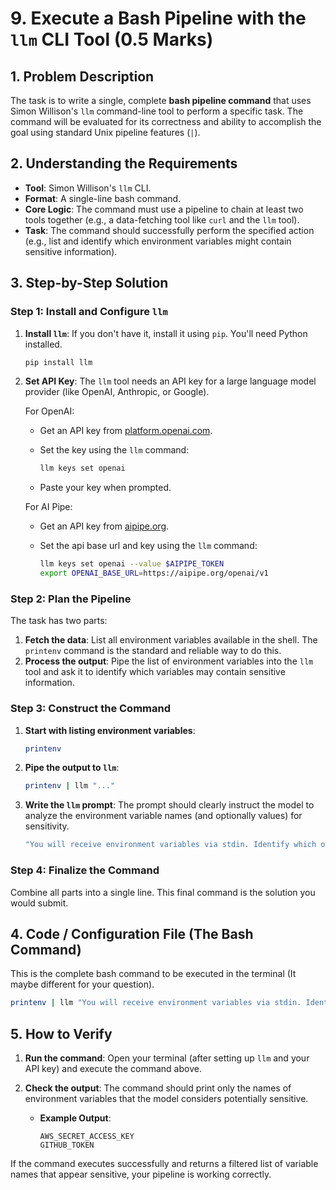 # 9. Execute a Bash Pipeline with the `llm` CLI Tool (0.5 Marks)

## 1. Problem Description

The task is to write a single, complete **bash pipeline command** that uses Simon Willison's `llm` command-line tool to perform a specific task. The command will be evaluated for its correctness and ability to accomplish the goal using standard Unix pipeline features (`|`).

## 2. Understanding the Requirements

- **Tool**: Simon Willison's `llm` CLI.
- **Format**: A single-line bash command.
- **Core Logic**: The command must use a pipeline to chain at least two tools together (e.g., a data-fetching tool like `curl` and the `llm` tool).
- **Task**: The command should successfully perform the specified action (e.g., list and identify which environment variables might contain sensitive information).

## 3. Step-by-Step Solution

### Step 1: Install and Configure `llm`

1. **Install `llm`**: If you don't have it, install it using `pip`. You'll need Python installed.

    ```bash
    pip install llm
    ```

2. **Set API Key**: The `llm` tool needs an API key for a large language model provider (like OpenAI, Anthropic, or Google).

    For OpenAI:
    - Get an API key from [platform.openai.com](https://platform.openai.com/).

    - Set the key using the `llm` command:

        ```bash
        llm keys set openai
        ```

    - Paste your key when prompted.

    For AI Pipe:
    - Get an API key from [aipipe.org](https://aipipe.org/login/).
    - Set the api base url and key using the `llm` command:

        ```bash
        llm keys set openai --value $AIPIPE_TOKEN
        export OPENAI_BASE_URL=https://aipipe.org/openai/v1
        ```

### Step 2: Plan the Pipeline

The task has two parts:

1. **Fetch the data**: List all environment variables available in the shell. The `printenv` command is the standard and reliable way to do this.
2. **Process the output**: Pipe the list of environment variables into the `llm` tool and ask it to identify which variables may contain sensitive information.

### Step 3: Construct the Command

1. **Start with listing environment variables**:

   ```bash
   printenv
   ```

2. **Pipe the output to `llm`**:

   ```bash
   printenv | llm "..."
   ```

3. **Write the `llm` prompt**: The prompt should clearly instruct the model to analyze the environment variable names (and optionally values) for sensitivity.

   ```bash
   "You will receive environment variables via stdin. Identify which ones might contain sensitive information, such as credentials, API keys, tokens, passwords, secrets, or private config, and list only the variable names you believe are sensitive."
   ```

### Step 4: Finalize the Command

Combine all parts into a single line. This final command is the solution you would submit.

## 4. Code / Configuration File (The Bash Command)

This is the complete bash command to be executed in the terminal (It maybe different for your question).

```bash
printenv | llm "You will receive environment variables via stdin. Identify which ones might contain sensitive information, such as credentials, API keys, tokens, passwords, secrets, or private config, and list only the variable names you believe are sensitive."
```

## 5. How to Verify

1. **Run the command**: Open your terminal (after setting up `llm` and your API key) and execute the command above.
2. **Check the output**: The command should print only the names of environment variables that the model considers potentially sensitive.

   - **Example Output**:

     ```
     AWS_SECRET_ACCESS_KEY
     GITHUB_TOKEN
     ```

If the command executes successfully and returns a filtered list of variable names that appear sensitive, your pipeline is working correctly.
